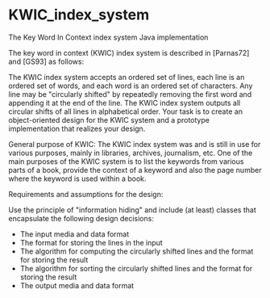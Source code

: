 # KWIC_index_system
The Key Word In Context index system Java implementation


The key word in context (KWIC) index system is described in [Parnas72] and [GS93] as follows:

The KWIC index system accepts an ordered set of lines, each line is an ordered set of words, and each word is an ordered set of characters. Any line may be "circularly shifted" by repeatedly removing the first word and appending it at the end of the line. The KWIC index system outputs all circular shifts of all lines in alphabetical order.
Your task is to create an object-oriented design for the KWIC system and a prototype implementation that realizes your design.

General purpose of KWIC: The KWIC index system was and is still in use for various purposes, mainly in libraries, archives, journalism, etc. One of the main purposes of the KWIC system is to list the keywords from various parts of a book, provide the context of a keyword and also the page number where the keyword is used within a book.


Requirements and assumptions for the design:

Use the principle of "information hiding" and include (at least) classes that encapsulate the following design decisions:

- The input media and data format
- The format for storing the lines in the input
- The algorithm for computing the circularly shifted lines and the format for storing the result
- The algorithm for sorting the circularly shifted lines and the format for storing the result
- The output media and data format

